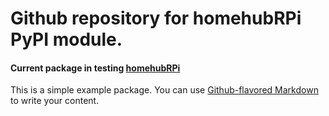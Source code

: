 # Github repository for homehubRPi PyPI module.

#### Current package in testing [homehubRPi](https://test.pypi.org/project/homehubRPi/)

This is a simple example package. You can use
[Github-flavored Markdown](https://guides.github.com/features/mastering-markdown/)
to write your content.
